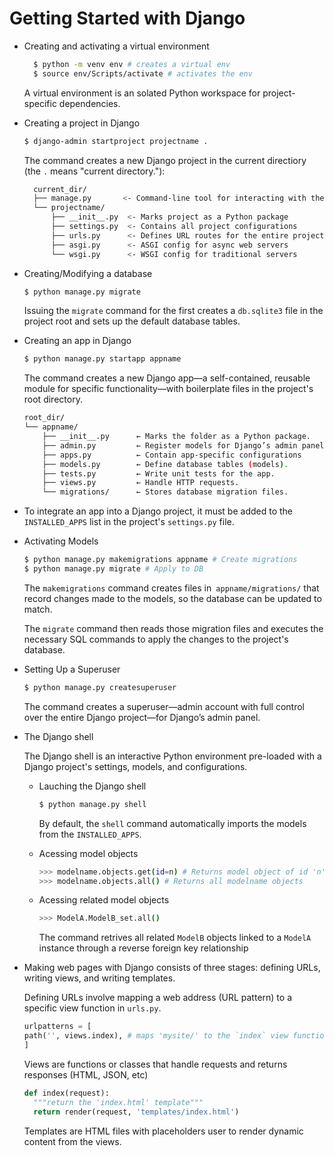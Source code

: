 # Getting Started with Django

- Creating and activating a virtual environment

  ```bash
    $ python -m venv env # creates a virtual env
    $ source env/Scripts/activate # activates the env
  ```

  A virtual environment is an solated Python workspace for project-specific dependencies.

- Creating a project in Django

  ```bash
  $ django-admin startproject projectname .
  ```

  The command creates a new Django project in the current directiory (the `.` means "current directory."):

  ```bash
    current_dir/
    ├── manage.py       <- Command-line tool for interacting with the project
    └── projectname/
        ├── __init__.py  <- Marks project as a Python package
        ├── settings.py  <- Contains all project configurations
        ├── urls.py      <- Defines URL routes for the entire project
        ├── asgi.py      <- ASGI config for async web servers
        └── wsgi.py      <- WSGI config for traditional servers
  ```

- Creating/Modifying a database

  ```bash
  $ python manage.py migrate
  ```

  Issuing the `migrate` command for the first creates a `db.sqlite3` file in the project root and sets up the default database tables.

- Creating an app in Django

  ```bash
  $ python manage.py startapp appname
  ```

  The command creates a new Django app—a self-contained, reusable module for specific functionality—with boilerplate files in the project's root directory.

  ```bash
  root_dir/
  └── appname/
      ├── __init__.py      ← Marks the folder as a Python package.
      ├── admin.py         ← Register models for Django’s admin panel.
      ├── apps.py          ← Contain app-specific configurations
      ├── models.py        ← Define database tables (models).
      ├── tests.py         ← Write unit tests for the app.
      ├── views.py         ← Handle HTTP requests.
      └── migrations/      ← Stores database migration files.
  ```

- To integrate an app into a Django project, it must be added to the `INSTALLED_APPS` list in the project's `settings.py` file.

- Activating Models

  ```bash
  $ python manage.py makemigrations appname # Create migrations
  $ python manage.py migrate # Apply to DB
  ```

  The `makemigrations` command creates files in` appname/migrations/` that record changes made to the models, so the database can be updated to match.

  The `migrate` command then reads those migration files and executes the necessary SQL commands to apply the changes to the project's database.

- Setting Up a Superuser

  ```bash
  $ python manage.py createsuperuser
  ```

  The command creates a superuser—admin account with full control over the entire Django project—for Django’s admin panel.

- The Django shell

  The Django shell is an interactive Python environment pre-loaded with a Django project's settings, models, and configurations.

  - Lauching the Django shell

    ```bash
    $ python manage.py shell
    ```
    By default, the `shell` command automatically imports the models from the `INSTALLED_APPS`.

  - Acessing model objects

    ```bash
    >>> modelname.objects.get(id=n) # Returns model object of id 'n'
    >>> modelname.objects.all() # Returns all modelname objects
    ```

  - Acessing related model objects

    ```bash
    >>> ModelA.ModelB_set.all()
    ```

    The command retrives all related `ModelB` objects linked to a `ModelA` instance through a reverse foreign key relationship

- Making web pages with Django consists of three stages: defining URLs, writing views, and writing templates.

  Defining URLs involve mapping a web address (URL pattern) to a specific view function in `urls.py`.

  ```python
  urlpatterns = [
  path('', views.index), # maps 'mysite/' to the `index` view function
  ]
  ```

  Views are functions or classes that handle requests and returns responses (HTML, JSON, etc)

  ```python
  def index(request):
    """return the 'index.html' template"""
    return render(request, 'templates/index.html')
  ```

  Templates are HTML files with placeholders user to render dynamic content from the views.